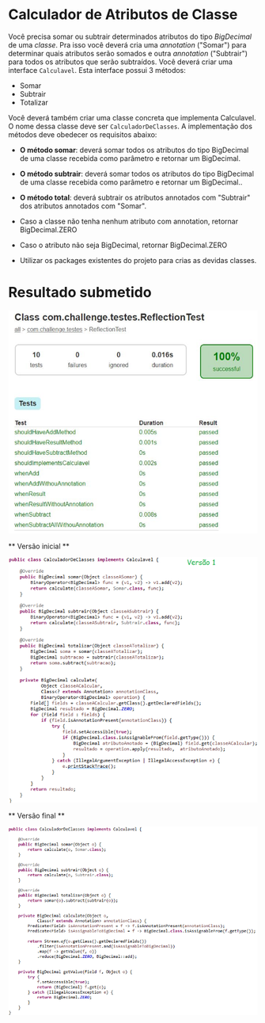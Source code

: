 # Calculador de Atributos de Classe

Você precisa somar ou subtrair determinados atributos do tipo *BigDecimal* de uma *classe*. Pra isso você deverá cria uma *annotation* ("Somar") para determinar quais atributos serão somados e outra *annotation* ("Subtrair") para todos os atributos que serão subtraídos. 
Você deverá criar uma interface  `Calculavel`. Esta interface possui 3 métodos:

- Somar
- Subtrair
- Totalizar

Você deverá também criar uma classe concreta que implementa Calculavel. O nome dessa classe deve ser `CalculadorDeClasses`. A implementação dos métodos deve obedecer os requisitos abaixo:

- **O método somar**: deverá somar todos os atributos  do tipo BigDecimal de uma classe recebida como parâmetro e retornar um BigDecimal.
- **O método subtrair**: deverá somar todos os atributos  do tipo BigDecimal de uma classe recebida como parâmetro e retornar um BigDecimal..
- **O método total**:  deverá subtrair os atributos annotados com "Subtrair" dos atributos annotados com "Somar".

- Caso a classe não tenha nenhum atributo com annotation, retornar
 BigDecimal.ZERO
- Caso o atributo não seja BigDecimal, retornar BigDecimal.ZERO
- Utilizar os packages existentes do projeto para crias as devidas classes.

# Resultado submetido

![](resolvido.JPG)

** Versão inicial **

![](versao1.PNG)

** Versão final **

![](versao2.PNG)